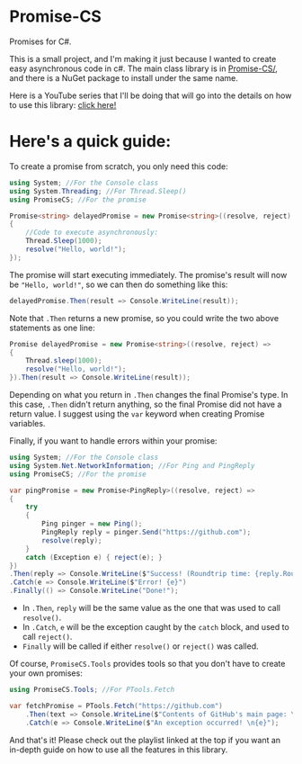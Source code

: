 # Promise-CS
Promises for C#.

This is a small project, and I'm making it just because I wanted to create easy asynchronous code in c#.
The main class library is in [Promise-CS/](Promise-CS), and there is a NuGet package to install under the same name.

Here is a YouTube series that I'll be doing that will go into the details on how to use this library: [click here!](https://www.youtube.com/playlist?list=PL_rR6KDNtaPIt6-pOY4wu-VNAImpJs8wr)

# Here's a quick guide:

To create a promise from scratch, you only need this code:

```c#
using System; //For the Console class
using System.Threading; //For Thread.Sleep()
using PromiseCS; //For the promise
```

```c#
Promise<string> delayedPromise = new Promise<string>((resolve, reject) => 
{
    //Code to execute asynchronously:
    Thread.Sleep(1000);
    resolve("Hello, world!");
});
```

The promise will start executing immediately. The promise's result will now be `"Hello, world!"`, so we can then do something like this:

```c#
delayedPromise.Then(result => Console.WriteLine(result));
```

Note that `.Then` returns a new promise, so you could write the two above statements as one line:

```c#
Promise delayedPromise = new Promise<string>((resolve, reject) => 
{
    Thread.sleep(1000);
    resolve("Hello, world!");
}).Then(result => Console.WriteLine(result));
```

Depending on what you return in `.Then` changes the final Promise's type. In this case, `.Then` didn't return anything, so the final Promise
did not have a return value. I suggest using the `var` keyword when creating Promise variables.


Finally, if you want to handle errors within your promise:

```c#
using System; //For the Console class
using System.Net.NetworkInformation; //For Ping and PingReply
using PromiseCS; //For the promise

var pingPromise = new Promise<PingReply>((resolve, reject) => 
{
    try
    {
        Ping pinger = new Ping();
        PingReply reply = pinger.Send("https://github.com");
        resolve(reply);
    }
    catch (Exception e) { reject(e); }
})
.Then(reply => Console.WriteLine($"Success! (Roundtrip time: {reply.RoundtripTime} ms)")
.Catch(e => Console.WriteLine($"Error! {e}")
.Finally(() => Console.WriteLine("Done!");
```

- In `.Then`, `reply` will be the same value as the one that was used to call `resolve()`.
- In `.Catch`, `e` will be the exception caught by the `catch` block, and used to call `reject()`.
- `Finally` will be called if either `resolve()` or `reject()` was called.

Of course, `PromiseCS.Tools` provides tools so that you don't have to create your own promises:

```c#
using PromiseCS.Tools; //For PTools.Fetch

var fetchPromise = PTools.Fetch("https://github.com")
    .Then(text => Console.WriteLine($"Contents of GitHub's main page: \n{text}")
    .Catch(e => Console.WriteLine($"An exception occurred! \n{e}");
```

And that's it! Please check out the playlist linked at the top if you want an in-depth guide on how to use all the features in this library.
